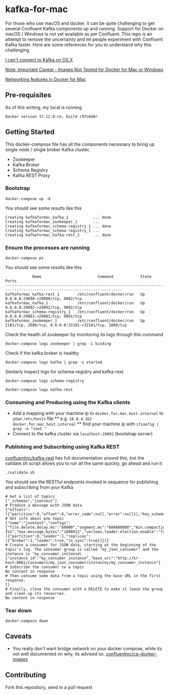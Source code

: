 # kafka-for-mac

For those who use macOS and docker, it can be quite challenging to get several Confluent Kafka components up and running. Support for Docker on macOS / Windows is not yet available as per Confluent. This repo is an attempt to remove the uncertainty and let people experiment with Confluent Kafka faster. Here are some references for you to understand why this challenging

[I can't connect to Kafka on OS X](https://github.com/confluentinc/cp-docker-images/issues/265)

[Note: Important Caveat - Images Not Tested for Docker for Mac or Windows](https://github.com/confluentinc/cp-docker-images)

[Networking features in Docker for Mac](https://docs.docker.com/docker-for-mac/networking/)

## Pre-requisites

As of this writing, my local is running

`Docker version 17.12.0-ce, build c97c6d6r`

## Getting Started

This docker-compose file has all the components necessary to bring up single node / single broker Kafka cluster,

* Zookeeper
* Kafka Broker
* Schema Registry
* Kafka REST Proxy

### Bootstrap

`docker-compose up -d`

You should see some results like this

```
Creating kafkaformac_kafka_1           ... done
Creating kafkaformac_zookeeper_1       ...
Creating kafkaformac_schema-registry_1 ... done
Creating kafkaformac_schema-registry_1 ...
Creating kafkaformac_kafka-rest_1      ... done
```

### Ensure the processes are running

`docker-compose ps`

You should see some results like this
```
            Name                         Command            State                           Ports
--------------------------------------------------------------------------------------------------------------------------
kafkaformac_kafka-rest_1        /etc/confluent/docker/run   Up      0.0.0.0:29080->29080/tcp, 8082/tcp
kafkaformac_kafka_1             /etc/confluent/docker/run   Up      0.0.0.0:29092->29092/tcp, 9092/tcp
kafkaformac_schema-registry_1   /etc/confluent/docker/run   Up      0.0.0.0:29081->29081/tcp, 8081/tcp
kafkaformac_zookeeper_1         /etc/confluent/docker/run   Up      2181/tcp, 2888/tcp, 0.0.0.0:32181->32181/tcp, 3888/tcp
```

Check the health of zookeeper by monitoring its logs through this command

`docker-compose logs zookeeper | grep -i binding`

Check if the kafka broker is healthy

`docker-compose logs kafka | grep -i started`

Similarly inspect logs for schema-registry and kafka-rest

`docker-compose logs schema-registry`

`docker-compose logs kafka-rest`

### Consuming and Producing using the Kafka clients
* Add a mapping with your machine ip to  `docker.for.mac.host.internal` to your `/etc/hosts` file
** e.g. `10.0.4.162      docker.for.mac.host.internal`
** find your machine ip with `ifconfig | grep -e "inet "`
* Connect to the kafka cluster via `localhost:29092` (bootstrap server)

### Publishing and Subscribing using Kafka REST

[confluentinc/kafka-rest](https://github.com/confluentinc/kafka-rest) has full documentation around this, but the validate.sh script allows you to run all the same quickly, go ahead and run it

`./validate.sh`

You should see the RESTful endpoints invoked in sequence for publishing and subscribing from your Kafka

```
# Get a list of topics
["_schemas","jsontest"]
# Produce a message with JSON data
{"offsets":[{"partition":0,"offset":6,"error_code":null,"error":null}],"key_schema_id":null,"value_schema_id":null}
# Get info about one topic
{"name":"jsontest","configs":{"file.delete.delay.ms":"60000","segment.ms":"604800000","min.compaction.lag.ms":"0","retention.bytes":"-1","segment.index.bytes":"10485760","cleanup.policy":"delete","follower.replication.throttled.replicas":"","message.timestamp.difference.max.ms":"9223372036854775807","segment.jitter.ms":"0","preallocate":"false","segment.bytes":"1073741824","message.timestamp.type":"CreateTime","message.format.version":"0.11.0-IV2","max.message.bytes":"1000012","unclean.leader.election.enable":"false","retention.ms":"604800000","flush.ms":"9223372036854775807","delete.retention.ms":"86400000","leader.replication.throttled.replicas":"","min.insync.replicas":"1","flush.messages":"9223372036854775807","compression.type":"producer","min.cleanable.dirty.ratio":"0.5","index.interval.bytes":"4096"},"partitions":[{"partition":0,"leader":1,"replicas":[{"broker":1,"leader":true,"in_sync":true}]}]}
# Create a consumer for JSON data, starting at the beginning of the topic's log. The consumer group is called "my_json_consumer" and the instance is "my_consumer_instance\  .
{"instance_id":"my_consumer_instance","base_uri":"http://kr-host:8082/consumers/my_json_consumer/instances/my_consumer_instance"}
# Subscribe the consumer to a topic
No content in response
# Then consume some data from a topic using the base URL in the first response.
[]
# Finally, close the consumer with a DELETE to make it leave the group and clean up its resources.
No content in response
```

### Tear down

`docker-compose down`

## Caveats

* You really don't want bridge network on your docker compose, while its not well documented on why, its advised so. [confluentinc/cp-docker-images](https://github.com/confluentinc/cp-docker-images/wiki/Getting-Started)

## Contributing

Fork this repository, send in a pull request
